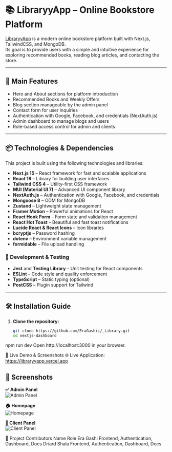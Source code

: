 # 📚 LibraryyApp – Online Bookstore Platform

[LibraryyApp](https://libraryyapp.vercel.app) is a modern online bookstore platform built with Next.js, TailwindCSS, and MongoDB.  
Its goal is to provide users with a simple and intuitive experience for exploring recommended books, reading blog articles, and contacting the store.

---

## 🚀 Main Features

- Hero and About sections for platform introduction  
- Recommended Books and Weekly Offers  
- Blog section manageable by the admin panel  
- Contact form for user inquiries  
- Authentication with Google, Facebook, and credentials (NextAuth.js)  
- Admin dashboard to manage blogs and users  
- Role-based access control for admin and clients  

---

## 📦 Technologies & Dependencies

This project is built using the following technologies and libraries:

- **Next.js 15** – React framework for fast and scalable applications  
- **React 19** – Library for building user interfaces  
- **Tailwind CSS 4** – Utility-first CSS framework  
- **MUI (Material UI 7)** – Advanced UI component library  
- **NextAuth.js** – Authentication with Google, Facebook, and credentials  
- **Mongoose 8** – ODM for MongoDB  
- **Zustand** – Lightweight state management  
- **Framer Motion** – Powerful animations for React  
- **React Hook Form** – Form state and validation management  
- **React Hot Toast** – Beautiful and fast toast notifications  
- **Lucide React & React Icons** – Icon libraries  
- **bcryptjs** – Password hashing  
- **dotenv** – Environment variable management  
- **formidable** – File upload handling  

### 🧪 Development & Testing

- **Jest** and **Testing Library** – Unit testing for React components  
- **ESLint** – Code style and quality enforcement  
- **TypeScript** – Static typing (optional)  
- **PostCSS** – Plugin support for Tailwind  

---

## 🛠️ Installation Guide

1. **Clone the repository:**
   ```bash
   git clone https://github.com/EraGashii/_Library.git
   cd nextjs-dashboard

npm run dev
Open http://localhost:3000 in your browser.

🔗 Live Demo & Screenshots
🌐 Live Application:
https://libraryyapp.vercel.app

## 📸 Screenshots

**✅ Admin Panel**  
![Admin Panel](./public/screenshots/admin.png)

**🏠 Homepage**  
![Homepage](./public/screenshots/homepage.png)

**👤 Client Panel**  
![Client Panel](./public/screenshots/blog.png)



👥 Project Contributors
Name	Role
Era Gashi	Frontend, Authentication, Dashboard, Docs
Driard Shala	Frontend, Authentication, Dashboard, Docs

